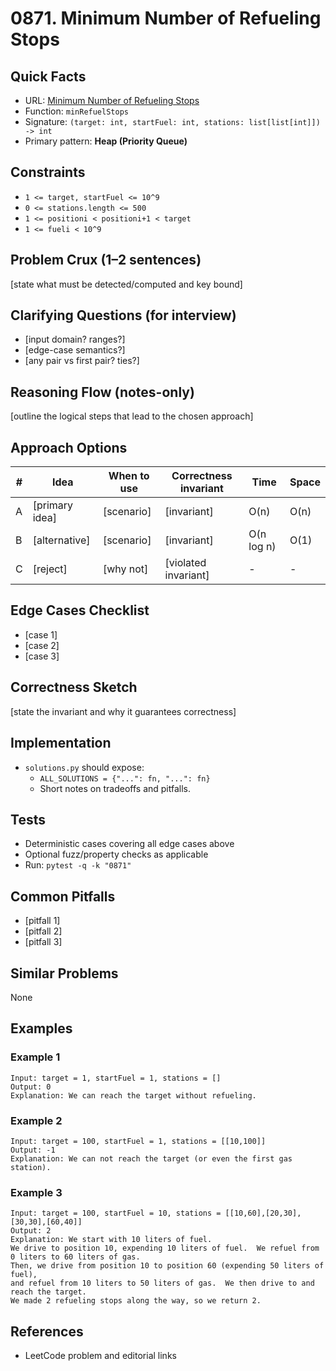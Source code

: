 # 0871. Minimum Number of Refueling Stops

## Quick Facts

- URL: [Minimum Number of Refueling Stops](https://leetcode.com/problems/minimum-number-of-refueling-stops/)
- Function: `minRefuelStops`
- Signature: `(target: int, startFuel: int, stations: list[list[int]])  -> int`
- Primary pattern: **Heap (Priority Queue)**

## Constraints

- `1 <= target, startFuel <= 10^9`
- `0 <= stations.length <= 500`
- `1 <= positioni < positioni+1 < target`
- `1 <= fueli < 10^9`

## Problem Crux (1–2 sentences)

[state what must be detected/computed and key bound]

## Clarifying Questions (for interview)

- [input domain? ranges?]
- [edge-case semantics?]
- [any pair vs first pair? ties?]

## Reasoning Flow (notes-only)

[outline the logical steps that lead to the chosen approach]

## Approach Options

| # | Idea | When to use | Correctness invariant | Time | Space |
|---|------|-------------|-----------------------|------|-------|
| A | [primary idea] | [scenario] | [invariant] | O(n) | O(n) |
| B | [alternative] | [scenario] | [invariant] | O(n log n) | O(1) |
| C | [reject] | [why not] | [violated invariant] | - | - |

## Edge Cases Checklist

- [case 1]
- [case 2]
- [case 3]

## Correctness Sketch

[state the invariant and why it guarantees correctness]

## Implementation

- `solutions.py` should expose:
  - `ALL_SOLUTIONS = {"...": fn, "...": fn}`
  - Short notes on tradeoffs and pitfalls.

## Tests

- Deterministic cases covering all edge cases above
- Optional fuzz/property checks as applicable
- Run: `pytest -q -k "0871"`

## Common Pitfalls

- [pitfall 1]
- [pitfall 2]
- [pitfall 3]

## Similar Problems

None

## Examples

### Example 1

```text
Input: target = 1, startFuel = 1, stations = []
Output: 0
Explanation: We can reach the target without refueling.
```

### Example 2

```text
Input: target = 100, startFuel = 1, stations = [[10,100]]
Output: -1
Explanation: We can not reach the target (or even the first gas station).
```

### Example 3

```text
Input: target = 100, startFuel = 10, stations = [[10,60],[20,30],[30,30],[60,40]]
Output: 2
Explanation: We start with 10 liters of fuel.
We drive to position 10, expending 10 liters of fuel.  We refuel from 0 liters to 60 liters of gas.
Then, we drive from position 10 to position 60 (expending 50 liters of fuel),
and refuel from 10 liters to 50 liters of gas.  We then drive to and reach the target.
We made 2 refueling stops along the way, so we return 2.
```

## References

- LeetCode problem and editorial links
